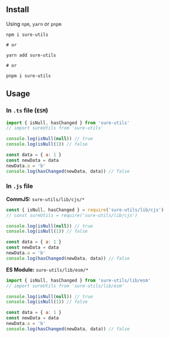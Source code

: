 ## Install

Using `npm`, `yarn` or `pnpm`

```shell
npm i sure-utils

# or

yarn add sure-utils

# or

pnpm i sure-utils
```

## Usage

### In `.ts` file (`ESM`)

```js
import { isNull, hasChanged } from 'sure-utils'
// import sureUtils from 'sure-utils'

console.log(isNull(null)) // true
console.log(isNull(1)) // false

const data = { a: 1 }
const newData = data
newData.a = 'b'
console.log(hasChanged(newData, data)) // false
```

### In `.js` file

**CommJS:** `sure-utils/lib/cjs/*`

```js
const { isNull, hasChanged } = require('sure-utils/lib/cjs')
// const sureUtils = require('sure-utils/lib/cjs')

console.log(isNull(null)) // true
console.log(isNull(1)) // false

const data = { a: 1 }
const newData = data
newData.a = 'b'
console.log(hasChanged(newData, data)) // false
```

**ES Module:** `sure-utils/lib/esm/*`

```js
import { isNull, hasChanged } from 'sure-utils/lib/esm'
// import sureUtils from 'sure-utils/lib/esm'

console.log(isNull(null)) // true
console.log(isNull(1)) // false

const data = { a: 1 }
const newData = data
newData.a = 'b'
console.log(hasChanged(newData, data)) // false
```

<!--
In Node.js

```js
// Load the full utils
const sureUtils = require('sure-utils')

// Load the array utils
const array = require('sure-utils/array')
```
-->
